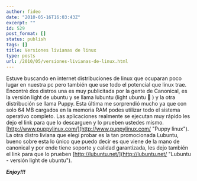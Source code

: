 ```yaml
---
author: fideo
date: "2010-05-16T16:03:43Z"
excerpt: ""
id: 529
post_format: []
status: publish
tags: []
title: Versiones livianas de linux
type: posts
url: /2010/05/versiones-livianas-de-linux.html
---
```

Estuve buscando en internet distribuciones de linux que ocuparan poco lugar en nuestra pc pero también que use todo el potencial que linux trae. Encontré dos distros una es muy publicitada por la gente de Canonical, es la versión light de ubuntu y se llama lubuntu (light ubuntu 🙂 ) y la otra distribución se llama Puppy. Esta última me sorprendió mucho ya que con solo 64 MB cargados en la memoria RAM podes utilizar todo el sistema operativo completo. Las aplicaciones realmente se ejecutan muy rápido les dejo el link para que lo descarguen y lo prueben ustedes mismo. [http://www.puppylinux.com/](http://www.puppylinux.com/ "Puppy linux"). La otra distro liviana que elegí probar es la tan promocionada Lubuntu, bueno sobre esta lo único que puedo decir es que viene de la mano de canonical y por ende tiene soporte y calidad garantizada, les dejo también el link para que lo prueben [http://lubuntu.net/](http://lubuntu.net/ "Lubuntu - versión light de ubuntu").

***Enjoy!!!***
